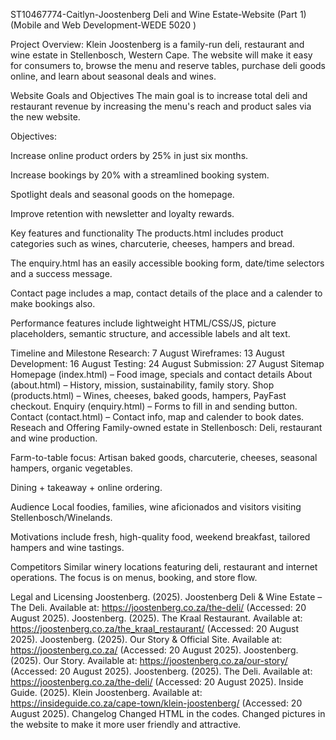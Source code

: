 ST10467774-Caitlyn-Joostenberg Deli and Wine Estate-Website (Part 1)
(Mobile and Web Development-WEDE 5020 )

Project Overview: Klein Joostenberg is a family-run deli, restaurant and wine estate in Stellenbosch, Western Cape. The website will make it easy for consumers to, browse the menu and reserve tables, purchase deli goods online, and learn about seasonal deals and wines.

Website Goals and Objectives
The main goal is to increase total deli and restaurant revenue by increasing the menu's reach and product sales via the new website.

Objectives:

Increase online product orders by 25% in just six months.

Increase bookings by 20% with a streamlined booking system.

Spotlight deals and seasonal goods on the homepage.

Improve retention with newsletter and loyalty rewards.

Key features and functionality
The products.html includes product categories such as wines, charcuterie, cheeses, hampers and bread.

The enquiry.html has an easily accessible booking form, date/time selectors and a success message.

Contact page includes a map, contact details of the place and a calender to make bookings also.

Performance features include lightweight HTML/CSS/JS, picture placeholders, semantic structure, and accessible labels and alt text.

Timeline and Milestone
Research: 7 August
Wireframes: 13 August
Development: 16 August
Testing: 24 August
Submission: 27 August
Sitemap
Homepage (index.html) – Food image, specials and contact details
About (about.html) – History, mission, sustainability, family story.
Shop (products.html) – Wines, cheeses, baked goods, hampers, PayFast checkout.
Enquiry (enquiry.html) – Forms to fill in and sending button.
Contact (contact.html) – Contact info, map and calender to book dates.
Reseach and Offering
Family-owned estate in Stellenbosch: Deli, restaurant and wine production.

Farm-to-table focus: Artisan baked goods, charcuterie, cheeses, seasonal hampers, organic vegetables.

Dining + takeaway + online ordering.

Audience
Local foodies, families, wine aficionados and visitors visiting Stellenbosch/Winelands.

Motivations include fresh, high-quality food, weekend breakfast, tailored hampers and wine tastings.

Competitors
Similar winery locations featuring deli, restaurant and internet operations. The focus is on menus, booking, and store flow.

Legal and Licensing
Joostenberg. (2025). Joostenberg Deli & Wine Estate – The Deli. Available at: https://joostenberg.co.za/the-deli/ (Accessed: 20 August 2025).
Joostenberg. (2025). The Kraal Restaurant. Available at: https://joostenberg.co.za/the_kraal_restaurant/ (Accessed: 20 August 2025).
Joostenberg. (2025). Our Story & Official Site. Available at: https://joostenberg.co.za/ (Accessed: 20 August 2025).
Joostenberg. (2025). Our Story. Available at: https://joostenberg.co.za/our-story/ (Accessed: 20 August 2025).
Joostenberg. (2025). The Deli. Available at: https://joostenberg.co.za/the-deli/ (Accessed: 20 August 2025).
Inside Guide. (2025). Klein Joostenberg. Available at: https://insideguide.co.za/cape-town/klein-joostenberg/ (Accessed: 20 August 2025).
Changelog
Changed HTML in the codes. Changed pictures in the website to make it more user friendly and attractive.
